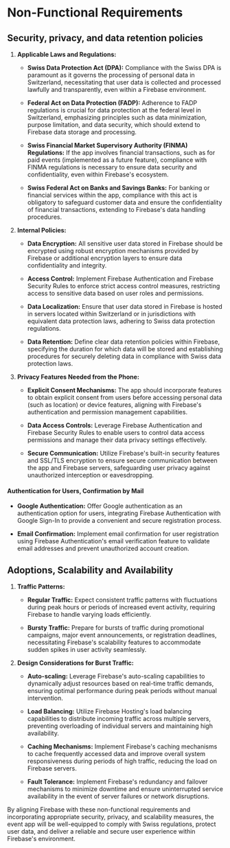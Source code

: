 # Non-Functional Requirements

## Security, privacy, and data retention policies


1. **Applicable Laws and Regulations:**


   - **Swiss Data Protection Act (DPA):** Compliance with the Swiss DPA is paramount as it governs the processing of personal data in Switzerland, necessitating that user data is collected and processed lawfully and transparently, even within a Firebase environment.


   - **Federal Act on Data Protection (FADP):** Adherence to FADP regulations is crucial for data protection at the federal level in Switzerland, emphasizing principles such as data minimization, purpose limitation, and data security, which should extend to Firebase data storage and processing.


   - **Swiss Financial Market Supervisory Authority (FINMA) Regulations:** If the app involves financial transactions, such as for paid events (implemented as a future feature), compliance with FINMA regulations is necessary to ensure data security and confidentiality, even within Firebase's ecosystem.


   - **Swiss Federal Act on Banks and Savings Banks:** For banking or financial services within the app, compliance with this act is obligatory to safeguard customer data and ensure the confidentiality of financial transactions, extending to Firebase's data handling procedures.


2. **Internal Policies:**


   - **Data Encryption:** All sensitive user data stored in Firebase should be encrypted using robust encryption mechanisms provided by Firebase or additional encryption layers to ensure data confidentiality and integrity.


   - **Access Control:** Implement Firebase Authentication and Firebase Security Rules to enforce strict access control measures, restricting access to sensitive data based on user roles and permissions.


   - **Data Localization:** Ensure that user data stored in Firebase is hosted in servers located within Switzerland or in jurisdictions with equivalent data protection laws, adhering to Swiss data protection regulations.


   - **Data Retention:** Define clear data retention policies within Firebase, specifying the duration for which data will be stored and establishing procedures for securely deleting data in compliance with Swiss data protection laws.


3. **Privacy Features Needed from the Phone:**

   - **Explicit Consent Mechanisms:** The app should incorporate features to obtain explicit consent from users before accessing personal data (such as location) or device features, aligning with Firebase's authentication and permission management capabilities.


   - **Data Access Controls:** Leverage Firebase Authentication and Firebase Security Rules to enable users to control data access permissions and manage their data privacy settings effectively.


   - **Secure Communication:** Utilize Firebase's built-in security features and SSL/TLS encryption to ensure secure communication between the app and Firebase servers, safeguarding user privacy against unauthorized interception or eavesdropping.


#### Authentication for Users, Confirmation by Mail


   - **Google Authentication:** Offer Google authentication as an authentication option for users, integrating Firebase Authentication with Google Sign-In to provide a convenient and secure registration process.


   - **Email Confirmation:** Implement email confirmation for user registration using Firebase Authentication's email verification feature to validate email addresses and prevent unauthorized account creation.


## Adoptions, Scalability and Availability


1. **Traffic Patterns:**


   - **Regular Traffic:** Expect consistent traffic patterns with fluctuations during peak hours or periods of increased event activity, requiring Firebase to handle varying loads efficiently.


   - **Bursty Traffic:** Prepare for bursts of traffic during promotional campaigns, major event announcements, or registration deadlines, necessitating Firebase's scalability features to accommodate sudden spikes in user activity seamlessly.


2. **Design Considerations for Burst Traffic:**


   - **Auto-scaling:** Leverage Firebase's auto-scaling capabilities to dynamically adjust resources based on real-time traffic demands, ensuring optimal performance during peak periods without manual intervention.


   - **Load Balancing:** Utilize Firebase Hosting's load balancing capabilities to distribute incoming traffic across multiple servers, preventing overloading of individual servers and maintaining high availability.


   - **Caching Mechanisms:** Implement Firebase's caching mechanisms to cache frequently accessed data and improve overall system responsiveness during periods of high traffic, reducing the load on Firebase servers.


   - **Fault Tolerance:** Implement Firebase's redundancy and failover mechanisms to minimize downtime and ensure uninterrupted service availability in the event of server failures or network disruptions.


By aligning Firebase with these non-functional requirements and incorporating appropriate security, privacy, and scalability measures, the event app will be well-equipped to comply with Swiss regulations, protect user data, and deliver a reliable and secure user experience within Firebase's environment.
